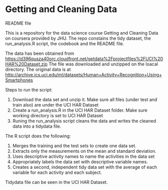 # Getting and Cleaning Data 
README file 

This is a repository for the data science course Getting and Cleaning Data on coursera provided by JHU.
The repo constains the tidy dataset, the run_analysis.R script, the codebook and the README file. 

The data has been obtained from https://d396qusza40orc.cloudfront.net/getdata%2Fprojectfiles%2FUCI%20HAR%20Dataset.zip
The file was downloaded and unzipped on the loacal directory. 
The original data is at http://archive.ics.uci.edu/ml/datasets/Human+Activity+Recognition+Using+Smartphones

Steps to run the script: 
1. Download the data set and unzip it. Make sure all files (under test and train also) are under the UCI HAR Dataset
2. Create a run_analysis.R in the UCI HAR Dataset folder. Make sure working directory is set to UCI HAR Dataset
3. Runing the run_analysis script cleans the data and writes the cleaned data into a tidydata file. 

The R script does the following: 
1. Merges the training and the test sets to create one data set.
2. Extracts only the measurements on the mean and standard deviation.
3. Uses descriptive activity names to name the activities in the data set
4. Appropriately labels the data set with descriptive variable names.
5. Creates a second, independent tidy data set with the average of each variable for each activity and each subject.

Tidydata file can be seen in the UCI HAR Dataset.
